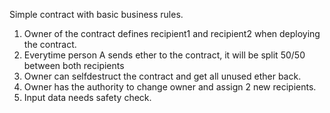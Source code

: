 Simple contract with basic business rules.

1. Owner of the contract defines recipient1 and recipient2 when deploying the contract.
2. Everytime person A sends ether to the contract, it will be split 50/50 between both recipients
3. Owner can selfdestruct the contract and get all unused ether back.
4. Owner has the authority to change owner and assign 2 new recipients.
5. Input data needs safety check.
